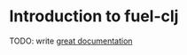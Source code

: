 # Introduction to fuel-clj

TODO: write [great documentation](http://jacobian.org/writing/what-to-write/)
